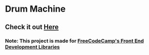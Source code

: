# Drum Machine
## Check it out [Here](https://its-me-sv.github.io/React-Drum-Machine/)
### Note: This project is made for [FreeCodeCamp's Front End Development Libraries](https://www.freecodecamp.org/learn/front-end-libraries)